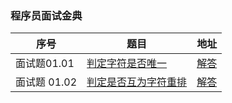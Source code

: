 ### 程序员面试金典

序号 | 题目 | 地址
---|---|---
面试题01.01 | [判定字符是否唯一](https://leetcode-cn.com/problems/is-unique-lcci/) | [解答](https://github.com/AddJunZ/Front-End-Interview/blob/master/LeetCode/%E7%A8%8B%E5%BA%8F%E5%91%98%E9%9D%A2%E8%AF%95%E9%87%91%E5%85%B8/code/%E5%88%A4%E5%AE%9A%E5%AD%97%E7%AC%A6%E6%98%AF%E5%90%A6%E5%94%AF%E4%B8%80.js)
面试题 01.02 | [判定是否互为字符重排](https://leetcode-cn.com/problems/check-permutation-lcci/) | [解答](https://github.com/AddJunZ/Front-End-Interview/blob/master/LeetCode/%E7%A8%8B%E5%BA%8F%E5%91%98%E9%9D%A2%E8%AF%95%E9%87%91%E5%85%B8/code/%E5%88%A4%E5%AE%9A%E5%AD%97%E7%AC%A6%E6%98%AF%E5%90%A6%E5%94%AF%E4%B8%80.js)
